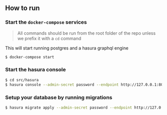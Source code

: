## How to run

### Start the `docker-compose` services

> All commands should be run from the root folder of the repo
> unless we prefix it with a `cd` command

This will start running postgres and a hasura graphql engine

```bash
$ docker-compose start
```

### Start the hasura console

```bash
$ cd src/hasura
$ hasura console --admin-secret password --endpoint http://127.0.0.1:8082
```

### Setup your database by running migrations

```bash
$ hasura migrate apply --admin-secret password --endpoint http://127.0.0.1:8082
```
